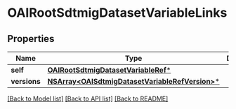 # OAIRootSdtmigDatasetVariableLinks

## Properties
Name | Type | Description | Notes
------------ | ------------- | ------------- | -------------
**self** | [**OAIRootSdtmigDatasetVariableRef***](OAIRootSdtmigDatasetVariableRef.md) |  | [optional] 
**versions** | [**NSArray&lt;OAISdtmigDatasetVariableRefVersion&gt;***](OAISdtmigDatasetVariableRefVersion.md) |  | [optional] 

[[Back to Model list]](../README.md#documentation-for-models) [[Back to API list]](../README.md#documentation-for-api-endpoints) [[Back to README]](../README.md)


